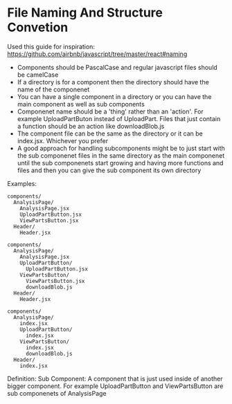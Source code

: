 # File Naming And Structure Convetion
Used this guide for inspiration:
https://github.com/airbnb/javascript/tree/master/react#naming


- Components should be PascalCase and regular javascript files should be camelCase
- If a directory is for a component then the directory should have the name of the componenet
- You can have a single component in a directory or you can have the main component as well as sub components
- Componenet name should be a 'thing' rather than an 'action'. For example UploadPartButon instead
  of UploadPart. Files that just contain a function should be an action like downloadBlob.js
- The component file can be the same as the directory or it can be index.jsx. Whichever you prefer
- A good approach for handling subcomponents might be to just start with the sub componenet files in
  the same directory as the main componenet until the sub componenets start growing and having more
  functions and files and then you can give the sub component its own directory

Examples:

```
components/
  AnalysisPage/
    AnalysisPage.jsx
    UploadPartButton.jsx
    ViewPartsButton.jsx
  Header/
    Header.jsx
```

```
components/
  AnalysisPage/
    AnalysisPage.jsx
    UploadPartButton/
      UploadPartButton.jsx
    ViewPartsButton/
      ViewPartsButton.jsx
      downloadBlob.js
  Header/
    Header.jsx
```

```
components/
  AnalysisPage/
    index.jsx
    UploadPartButton/
      index.jsx
    ViewPartsButton/
      index.jsx
      downloadBlob.js
  Header/
    index.jsx
```


Definition:
Sub Component: A component that is just used inside of another bigger component. For example
UploadPartButton and ViewPartsButton are sub componenets of AnalysisPage
